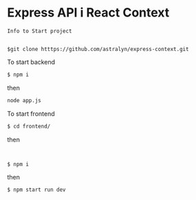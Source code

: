 # Express API i React Context

```Info to Start project```

```git

$git clone htttps://github.com/astralyn/express-context.git
```
To start backend
```bash
$ npm i
```
then
```bash
node app.js 
```


To start frontend
```bash
$ cd frontend/
```
then
```bash


$ npm i
```
then
```bash
$ npm start run dev  
```